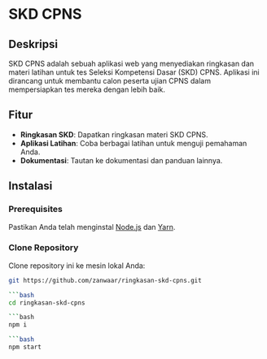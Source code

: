 # SKD CPNS

## Deskripsi

SKD CPNS adalah sebuah aplikasi web yang menyediakan ringkasan dan materi latihan untuk tes Seleksi Kompetensi Dasar (SKD) CPNS. Aplikasi ini dirancang untuk membantu calon peserta ujian CPNS dalam mempersiapkan tes mereka dengan lebih baik.

## Fitur

- **Ringkasan SKD**: Dapatkan ringkasan materi SKD CPNS.
- **Aplikasi Latihan**: Coba berbagai latihan untuk menguji pemahaman Anda.
- **Dokumentasi**: Tautan ke dokumentasi dan panduan lainnya.

## Instalasi

### Prerequisites

Pastikan Anda telah menginstal [Node.js](https://nodejs.org/) dan [Yarn](https://yarnpkg.com/).

### Clone Repository

Clone repository ini ke mesin lokal Anda:

```bash
git https://github.com/zanwaar/ringkasan-skd-cpns.git

```bash
cd ringkasan-skd-cpns

```bash
npm i

```bash
npm start